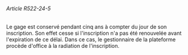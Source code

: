 ###### Article R522-24-5

Le gage est conservé pendant cinq ans à compter du jour de son inscription. Son effet cesse si l'inscription n'a pas été renouvelée avant l'expiration de ce délai. Dans ce cas, le gestionnaire de la plateforme procède d'office à la radiation de l'inscription.


